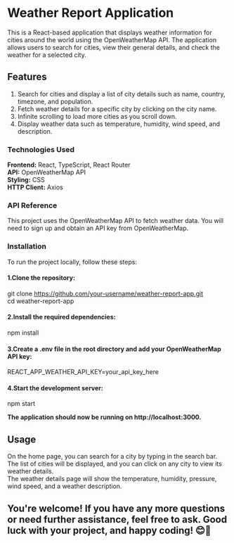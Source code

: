 # Weather Report Application
This is a React-based application that displays weather information for cities around the world using the OpenWeatherMap API. The application allows users to search for cities, view their general details, and check the weather for a selected city.

## Features
1. Search for cities and display a list of city details such as name, country, timezone, and population. <br/>
2. Fetch weather details for a specific city by clicking on the city name.<br/>
3. Infinite scrolling to load more cities as you scroll down.<br/>
4. Display weather data such as temperature, humidity, wind speed, and description.<br/>

### Technologies Used
<b>Frontend:</b> React, TypeScript, React Router<br/>
<b>API:</b> OpenWeatherMap API<br/>
<b>Styling:</b> CSS<br/>
<b>HTTP Client:</b> Axios<br/>

### API Reference
This project uses the OpenWeatherMap API to fetch weather data. You will need to sign up and obtain an API key from OpenWeatherMap.

### Installation
To run the project locally, follow these steps:
#### 1.Clone the repository:
git clone https://github.com/your-username/weather-report-app.git <br/>
cd weather-report-app
#### 2.Install the required dependencies:
npm install
#### 3.Create a .env file in the root directory and add your OpenWeatherMap API key:
REACT_APP_WEATHER_API_KEY=your_api_key_here
#### 4.Start the development server:
npm start

**The application should now be running on http://localhost:3000.**

## Usage
On the home page, you can search for a city by typing in the search bar. <br/>
The list of cities will be displayed, and you can click on any city to view its weather details. <br/>
The weather details page will show the temperature, humidity, pressure, wind speed, and a weather description. <br/>

## You're welcome! If you have any more questions or need further assistance, feel free to ask. Good luck with your project, and happy coding! 😊🚀

